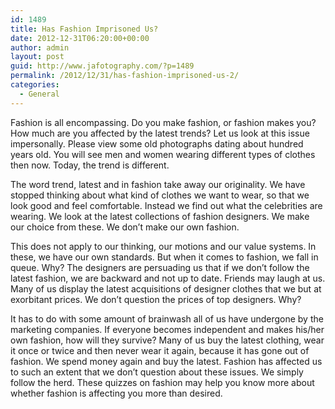 ```yaml
---
id: 1489
title: Has Fashion Imprisoned Us?
date: 2012-12-31T06:20:00+00:00
author: admin
layout: post
guid: http://www.jafotography.com/?p=1489
permalink: /2012/12/31/has-fashion-imprisoned-us-2/
categories:
  - General
---
```

Fashion is all encompassing. Do you make fashion, or fashion makes you? How much are you affected by the latest trends? Let us look at this issue impersonally. Please view some old photographs dating about hundred years old. You will see men and women wearing different types of clothes then now. Today, the trend is different.

The word trend, latest and in fashion take away our originality. We have stopped thinking about what kind of clothes we want to wear, so that we look good and feel comfortable. Instead we find out what the celebrities are wearing. We look at the latest collections of fashion designers. We make our choice from these. We don&#8217;t make our own fashion.

This does not apply to our thinking, our motions and our value systems. In these, we have our own standards. But when it comes to fashion, we fall in queue. Why? The designers are persuading us that if we don&#8217;t follow the latest fashion, we are backward and not up to date. Friends may laugh at us. Many of us display the latest acquisitions of designer clothes that we but at exorbitant prices. We don&#8217;t question the prices of top designers. Why?

It has to do with some amount of brainwash all of us have undergone by the marketing companies. If everyone becomes independent and makes his/her own fashion, how will they survive? Many of us buy the latest clothing, wear it once or twice and then never wear it again, because it has gone out of fashion. We spend money again and buy the latest. Fashion has affected us to such an extent that we don&#8217;t question about these issues. We simply follow the herd. These quizzes on fashion may help you know more about whether fashion is affecting you more than desired.